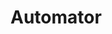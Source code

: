 # Automator
<!-- A simple GUI automator app:
Functions:
1.Download Audio and Video from youtube
2.Download video from facebook
3.Read pdf for you (may not work for some pdf)
4.send mail to single or multiple persons at once -->
